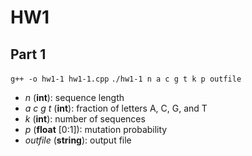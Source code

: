 # HW1
## Part 1
`g++ -o hw1-1 hw1-1.cpp`
`./hw1-1 n a c g t k p outfile`

* *n* (**int**): sequence length
* *a c g t* (**int**): fraction of letters A, C, G, and T
* *k* (**int**): number of sequences
* *p* (**float** [0:1]): mutation probability
* *outfile* (**string**): output file
